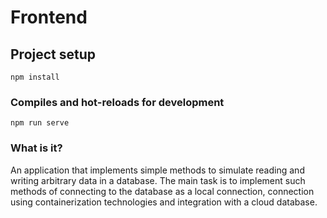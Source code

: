 # Frontend

## Project setup
```
npm install
```

### Compiles and hot-reloads for development
```
npm run serve
```

### What is it?

An application that implements simple methods to simulate reading and writing arbitrary data in a database. The main task is to implement such methods of connecting to the database as a local connection, connection using containerization technologies and integration with a cloud database.
